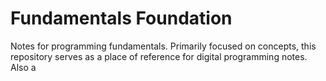 # Fundamentals Foundation
Notes for programming fundamentals. Primarily focused on concepts, this repository serves as a place of reference for digital programming notes. Also a

